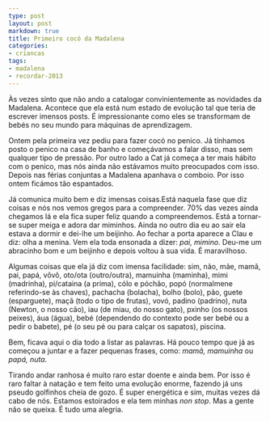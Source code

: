 ```yaml
---
type: post
layout: post
markdown: true
title: Primeiro cocó da Madalena
categories:
- criancas
tags:
- madalena
- recordar-2013
---
```


Às vezes sinto que não ando a catalogar convinientemente as novidades da Madalena.
Acontece que ela está num estado de evolução tal que teria de escrever imensos
posts. É impressionante como eles se transformam de bebés no seu mundo para
máquinas de aprendizagem.

Ontem pela primeira vez pediu para fazer cocó no penico. Já tínhamos posto o penico
na casa de banho e começávamos a falar disso, mas sem qualquer tipo de pressão.
Por outro lado a Cat já começa a ter mais hábito com o penico, mas nós ainda não
estávamos muito preocupados com isso. Depois nas férias conjuntas a Madalena apanhava
o comboio. Por isso ontem ficámos tão espantados.

Já comunica muito bem e diz imensas coisas.Está naquela fase que diz coisas e
nós nos vemos gregos para a compreender. 70% das vezes ainda chegamos lá e ela
fica super feliz quando a compreendemos. Está a tornar-se super meiga e adora
dar miminhos. Ainda no outro dia eu ao sair ela estava a dormir e dei-lhe um
beijinho. Ao fechar a porta aparece a Clau e diz: olha a menina. Vem ela toda
ensonada a dizer: _pai, mimino_. Deu-me um abracinho bom e um beijinho e depois
voltou à sua vida. É maravilhoso.

Algumas coisas que ela já diz com imensa facilidade: sim, não, mãe, mamã, pai, papá, vôvô,
oto/ota (outro/outra), mamuinha (maminha), mimi (madrinha), pi/cataina (a prima),
cólo e póchão, popó (normalmene referindo-se às chaves), pachacha (bolacha),
bolho (bolo), pão, guete (esparguete), maçã (todo o tipo de frutas),
vovó, padino (padrino), nuta (Newton, o nosso cão), iau (de miau, do nosso gato),
pxinho (os nossos peixes), áua (água), bebé (dependendo do contexto pode ser bebé
ou a pedir o babete), pé (o seu pé ou para calçar os sapatos), piscina.

Bem, ficava aqui o dia todo a listar as palavras. Há pouco tempo que já as começou
a juntar e a fazer pequenas frases, como: _mamã, mamuinha_ ou _papá, nuta_.

Tirando andar ranhosa é muito raro estar doente e ainda bem. Por isso é raro faltar
à natação e tem feito uma evolução enorme, fazendo já uns pseudo golfinhos cheia
de gozo. É super energética e sim, muitas vezes dá cabo de nós. Estamos estoirados
e ela tem minhas _non stop_. Mas a gente não se queixa. É tudo uma alegria.
